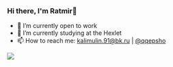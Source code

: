 ### Hi there, I'm Ratmir👋

- 🧰 I’m currently open to work
- 🌱 I’m currently studying at the Hexlet
- 📫 How to reach me: kalimulin.91@bk.ru | [@qqepsho](https://telegram.me/qqepsho)

<span>
  <a>
    <img align="center" src="https://github-readme-stats.vercel.app/api/top-langs/username=ovsy1&layout=compact&hide_border=true" />
  </a>
</span>
